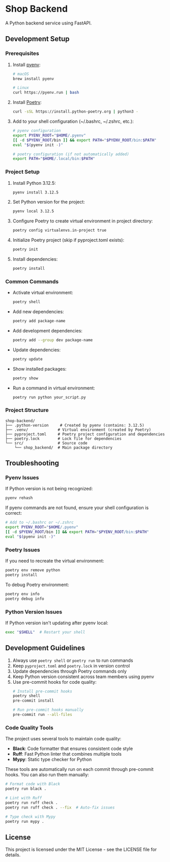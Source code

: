 # Shop Backend

A Python backend service using FastAPI.

## Development Setup

### Prerequisites

1. Install [pyenv](https://github.com/pyenv/pyenv#installation):
   ```bash
   # macOS
   brew install pyenv
   
   # Linux
   curl https://pyenv.run | bash
   ```

2. Install [Poetry](https://python-poetry.org/docs/#installation):
   ```bash
   curl -sSL https://install.python-poetry.org | python3 -
   ```

3. Add to your shell configuration (~/.bashrc, ~/.zshrc, etc.):
   ```bash
   # pyenv configuration
   export PYENV_ROOT="$HOME/.pyenv"
   [[ -d $PYENV_ROOT/bin ]] && export PATH="$PYENV_ROOT/bin:$PATH"
   eval "$(pyenv init -)"
   
   # poetry configuration (if not automatically added)
   export PATH="$HOME/.local/bin:$PATH"
   ```

### Project Setup

1. Install Python 3.12.5:
   ```bash
   pyenv install 3.12.5
   ```

2. Set Python version for the project:
   ```bash
   pyenv local 3.12.5
   ```

3. Configure Poetry to create virtual environment in project directory:
   ```bash
   poetry config virtualenvs.in-project true
   ```

4. Initialize Poetry project (skip if pyproject.toml exists):
   ```bash
   poetry init
   ```

5. Install dependencies:
   ```bash
   poetry install
   ```

### Common Commands

- Activate virtual environment:
  ```bash
  poetry shell
  ```

- Add new dependencies:
  ```bash
  poetry add package-name
  ```

- Add development dependencies:
  ```bash
  poetry add --group dev package-name
  ```

- Update dependencies:
  ```bash
  poetry update
  ```

- Show installed packages:
  ```bash
  poetry show
  ```

- Run a command in virtual environment:
  ```bash
  poetry run python your_script.py
  ```

### Project Structure
```
shop-backend/
├── .python-version     # Created by pyenv (contains: 3.12.5)
├── .venv/             # Virtual environment (created by Poetry)
├── pyproject.toml     # Poetry project configuration and dependencies
├── poetry.lock        # Lock file for dependencies
└── src/               # Source code
    └── shop_backend/  # Main package directory
```

## Troubleshooting

### Pyenv Issues

If Python version is not being recognized:
```bash
pyenv rehash
```

If pyenv commands are not found, ensure your shell configuration is correct:
```bash
# Add to ~/.bashrc or ~/.zshrc
export PYENV_ROOT="$HOME/.pyenv"
[[ -d $PYENV_ROOT/bin ]] && export PATH="$PYENV_ROOT/bin:$PATH"
eval "$(pyenv init -)"
```

### Poetry Issues

If you need to recreate the virtual environment:
```bash
poetry env remove python
poetry install
```

To debug Poetry environment:
```bash
poetry env info
poetry debug info
```

### Python Version Issues

If Python version isn't updating after pyenv local:
```bash
exec "$SHELL"  # Restart your shell
```

## Development Guidelines

1. Always use `poetry shell` or `poetry run` to run commands
2. Keep `pyproject.toml` and `poetry.lock` in version control
3. Update dependencies through Poetry commands only
4. Keep Python version consistent across team members using pyenv
5. Use pre-commit hooks for code quality:
   ```bash
   # Install pre-commit hooks
   poetry shell
   pre-commit install
   
   # Run pre-commit hooks manually
   pre-commit run --all-files
   ```

### Code Quality Tools

The project uses several tools to maintain code quality:

- **Black**: Code formatter that ensures consistent code style
- **Ruff**: Fast Python linter that combines multiple tools
- **Mypy**: Static type checker for Python

These tools are automatically run on each commit through pre-commit hooks. You can also run them manually:

```bash
# Format code with Black
poetry run black .

# Lint with Ruff
poetry run ruff check .
poetry run ruff check . --fix  # Auto-fix issues

# Type check with Mypy
poetry run mypy .
```

## License

This project is licensed under the MIT License - see the LICENSE file for details.
